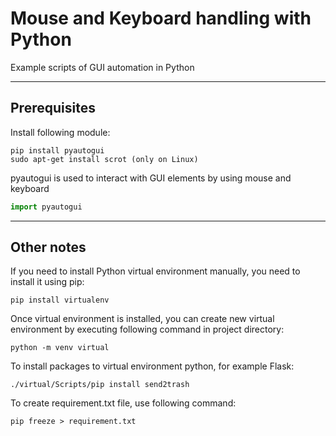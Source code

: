 # Mouse and Keyboard handling with Python

Example scripts of GUI automation in Python

---

## Prerequisites

Install following module:
```console
pip install pyautogui
sudo apt-get install scrot (only on Linux)

```

pyautogui is used to interact with GUI elements by using mouse and keyboard
```python
import pyautogui
```



---


## Other notes

If you need to install Python virtual environment manually, you need to install it using pip:
```console
pip install virtualenv
```

Once virtual environment is installed, you can create new virtual environment by executing following command in project directory:
```console
python -m venv virtual
```

To install packages to virtual environment python, for example Flask:
```console
./virtual/Scripts/pip install send2trash
```

To create requirement.txt file, use following command:
```console
pip freeze > requirement.txt
```
